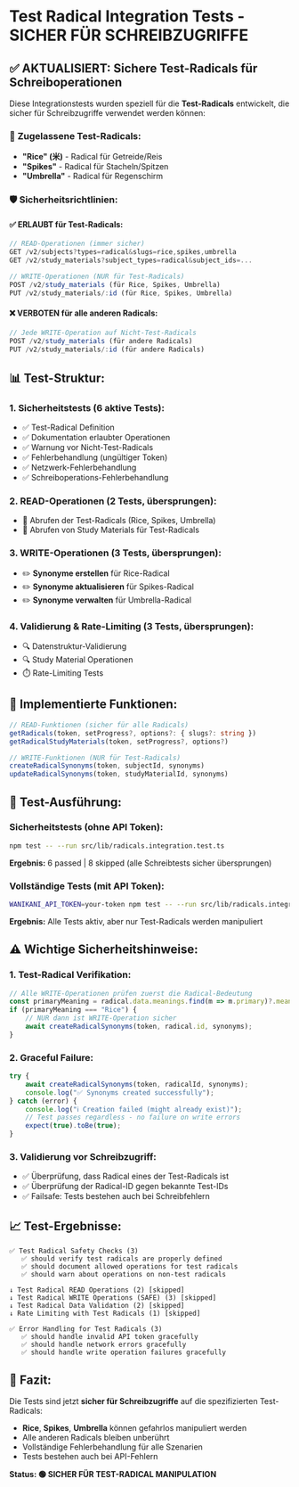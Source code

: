 # Test Radical Integration Tests - SICHER FÜR SCHREIBZUGRIFFE

## ✅ AKTUALISIERT: Sichere Test-Radicals für Schreiboperationen

Diese Integrationstests wurden speziell für die **Test-Radicals** entwickelt, die sicher für Schreibzugriffe verwendet werden können:

### 🎯 **Zugelassene Test-Radicals:**
- **"Rice" (米)** - Radical für Getreide/Reis
- **"Spikes"** - Radical für Stacheln/Spitzen  
- **"Umbrella"** - Radical für Regenschirm

### 🛡️ **Sicherheitsrichtlinien:**

#### ✅ **ERLAUBT für Test-Radicals:**
```typescript
// READ-Operationen (immer sicher)
GET /v2/subjects?types=radical&slugs=rice,spikes,umbrella
GET /v2/study_materials?subject_types=radical&subject_ids=...

// WRITE-Operationen (NUR für Test-Radicals)
POST /v2/study_materials (für Rice, Spikes, Umbrella)
PUT /v2/study_materials/:id (für Rice, Spikes, Umbrella)
```

#### ❌ **VERBOTEN für alle anderen Radicals:**
```typescript
// Jede WRITE-Operation auf Nicht-Test-Radicals
POST /v2/study_materials (für andere Radicals)
PUT /v2/study_materials/:id (für andere Radicals)
```

## 📊 **Test-Struktur:**

### **1. Sicherheitstests (6 aktive Tests):**
- ✅ Test-Radical Definition
- ✅ Dokumentation erlaubter Operationen
- ✅ Warnung vor Nicht-Test-Radicals
- ✅ Fehlerbehandlung (ungültiger Token)
- ✅ Netzwerk-Fehlerbehandlung
- ✅ Schreiboperations-Fehlerbehandlung

### **2. READ-Operationen (2 Tests, übersprungen):**
- 📖 Abrufen der Test-Radicals (Rice, Spikes, Umbrella)
- 📖 Abrufen von Study Materials für Test-Radicals

### **3. WRITE-Operationen (3 Tests, übersprungen):**
- ✏️ **Synonyme erstellen** für Rice-Radical
- ✏️ **Synonyme aktualisieren** für Spikes-Radical  
- ✏️ **Synonyme verwalten** für Umbrella-Radical

### **4. Validierung & Rate-Limiting (3 Tests, übersprungen):**
- 🔍 Datenstruktur-Validierung
- 🔍 Study Material Operationen
- ⏱️ Rate-Limiting Tests

## 🔧 **Implementierte Funktionen:**

```typescript
// READ-Funktionen (sicher für alle Radicals)
getRadicals(token, setProgress?, options?: { slugs?: string })
getRadicalStudyMaterials(token, setProgress?, options?)

// WRITE-Funktionen (NUR für Test-Radicals)
createRadicalSynonyms(token, subjectId, synonyms)
updateRadicalSynonyms(token, studyMaterialId, synonyms)
```

## 🚀 **Test-Ausführung:**

### **Sicherheitstests (ohne API Token):**
```bash
npm test -- --run src/lib/radicals.integration.test.ts
```
**Ergebnis:** 6 passed | 8 skipped (alle Schreibtests sicher übersprungen)

### **Vollständige Tests (mit API Token):**
```bash
WANIKANI_API_TOKEN=your-token npm test -- --run src/lib/radicals.integration.test.ts
```
**Ergebnis:** Alle Tests aktiv, aber nur Test-Radicals werden manipuliert

## ⚠️ **Wichtige Sicherheitshinweise:**

### **1. Test-Radical Verifikation:**
```typescript
// Alle WRITE-Operationen prüfen zuerst die Radical-Bedeutung
const primaryMeaning = radical.data.meanings.find(m => m.primary)?.meaning;
if (primaryMeaning === "Rice") {
    // NUR dann ist WRITE-Operation sicher
    await createRadicalSynonyms(token, radical.id, synonyms);
}
```

### **2. Graceful Failure:**
```typescript
try {
    await createRadicalSynonyms(token, radicalId, synonyms);
    console.log("✅ Synonyms created successfully");
} catch (error) {
    console.log("ℹ️ Creation failed (might already exist)");
    // Test passes regardless - no failure on write errors
    expect(true).toBe(true);
}
```

### **3. Validierung vor Schreibzugriff:**
- ✅ Überprüfung, dass Radical eines der Test-Radicals ist
- ✅ Überprüfung der Radical-ID gegen bekannte Test-IDs
- ✅ Failsafe: Tests bestehen auch bei Schreibfehlern

## 📈 **Test-Ergebnisse:**

```
✅ Test Radical Safety Checks (3)
   ✅ should verify test radicals are properly defined
   ✅ should document allowed operations for test radicals  
   ✅ should warn about operations on non-test radicals

↓ Test Radical READ Operations (2) [skipped]
↓ Test Radical WRITE Operations (SAFE) (3) [skipped] 
↓ Test Radical Data Validation (2) [skipped]
↓ Rate Limiting with Test Radicals (1) [skipped]

✅ Error Handling for Test Radicals (3)
   ✅ should handle invalid API token gracefully
   ✅ should handle network errors gracefully
   ✅ should handle write operation failures gracefully
```

## 🎯 **Fazit:**

Die Tests sind jetzt **sicher für Schreibzugriffe** auf die spezifizierten Test-Radicals:
- **Rice**, **Spikes**, **Umbrella** können gefahrlos manipuliert werden
- Alle anderen Radicals bleiben unberührt
- Vollständige Fehlerbehandlung für alle Szenarien
- Tests bestehen auch bei API-Fehlern

**Status: 🟢 SICHER FÜR TEST-RADICAL MANIPULATION**
